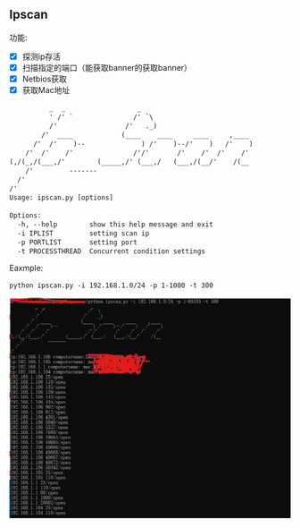 ## Ipscan ##
功能:
- [x] 探测ip存活
- [x] 扫描指定的端口（能获取banner的获取banner）
- [x] Netbios获取
- [x] 获取Mac地址

```text
          _  _                  _
          ' /' `               /' `\
          /'                 /'   ._)
        /'  ____            (____    ____     ____     ,____
      /'  /'    )--              ) /'    )--/'    )   /'    )
    /'  /'    /'               /'/'       /'    /'  /'    /'
(,/(_,/(___,/'        (_____,/' (___,/   (___,/(__/'    /(__
    /'         -------
  /'
/'
Usage: ipscan.py [options]

Options:
  -h, --help        show this help message and exit
  -i IPLIST         setting scan ip
  -p PORTLIST       setting port
  -t PROCESSTHREAD  Concurrent condition settings
```

Eaxmple:
```text
python ipscan.py -i 192.168.1.0/24 -p 1-1000 -t 300
```

![](1.png)